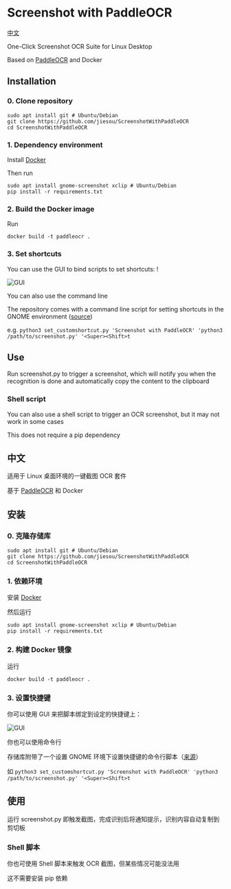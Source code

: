 # Screenshot with PaddleOCR

[中文](#中文)

One-Click Screenshot OCR Suite for Linux Desktop

Based on [PaddleOCR](https://github.com/PaddlePaddle/PaddleOCR) and Docker

## Installation

### 0. Clone repository

```shell
sudo apt install git # Ubuntu/Debian
git clone https://github.com/jiesou/ScreenshotWithPaddleOCR
cd ScreenshotWithPaddleOCR
```

### 1. Dependency environment

Install [Docker](https://docs.docker.com/engine/install/)

Then run

```shell
sudo apt install gnome-screenshot xclip # Ubuntu/Debian
pip install -r requirements.txt
```

### 2. Build the Docker image

Run

`docker build -t paddleocr .`

### 3. Set shortcuts

You can use the GUI to bind scripts to set shortcuts: !

![GUI](https://user-images.githubusercontent.com/84175239/213644404-a0762776-e068-423b-861d-e0a37eb381a3.png)

You can also use the command line

The repository comes with a command line script for setting shortcuts in the GNOME environment ([source](https://askubuntu.com/a/597414))

e.g. `python3 set_customshortcut.py 'Screenshot with PaddleOCR' 'python3 /path/to/screenshot.py' '<Super><Shift>t`

## Use

Run screenshot.py to trigger a screenshot, which will notify you when the recognition is done and automatically copy the content to the clipboard

### Shell script

You can also use a shell script to trigger an OCR screenshot, but it may not work in some cases

This does not require a pip dependency

## 中文

适用于 Linux 桌面环境的一键截图 OCR 套件

基于 [PaddleOCR](https://github.com/PaddlePaddle/PaddleOCR) 和 Docker

## 安装

### 0. 克隆存储库

```shell
sudo apt install git # Ubuntu/Debian
git clone https://github.com/jiesou/ScreenshotWithPaddleOCR
cd ScreenshotWithPaddleOCR
```

### 1. 依赖环境

安装 [Docker](https://docs.docker.com/engine/install/)

然后运行

```shell
sudo apt install gnome-screenshot xclip # Ubuntu/Debian
pip install -r requirements.txt
```

### 2. 构建 Docker 镜像

运行

`docker build -t paddleocr .`

### 3. 设置快捷键

你可以使用 GUI 来把脚本绑定到设定的快捷键上：

![GUI](https://user-images.githubusercontent.com/84175239/213644404-a0762776-e068-423b-861d-e0a37eb381a3.png)

你也可以使用命令行

存储库附带了一个设置 GNOME 环境下设置快捷键的命令行脚本（[来源](https://askubuntu.com/a/597414)）

如 `python3 set_customshortcut.py 'Screenshot with PaddleOCR' 'python3 /path/to/screenshot.py' '<Super><Shift>t`

## 使用

运行 screenshot.py 即触发截图，完成识别后将通知提示，识别内容自动复制到剪切板

### Shell 脚本

你也可使用 Shell 脚本来触发 OCR 截图，但某些情况可能没法用

这不需要安装 pip 依赖
